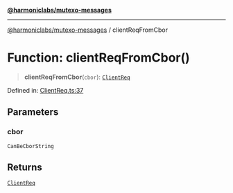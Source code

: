[**@harmoniclabs/mutexo-messages**](../README.md)

***

[@harmoniclabs/mutexo-messages](../README.md) / clientReqFromCbor

# Function: clientReqFromCbor()

> **clientReqFromCbor**(`cbor`): [`ClientReq`](../type-aliases/ClientReq)

Defined in: [ClientReq.ts:37](https://github.com/HarmonicLabs/mutexo-messages/blob/aefac8841dc1fa8aebb577df666016362446522d/src/ClientReq.ts#L37)

## Parameters

### cbor

`CanBeCborString`

## Returns

[`ClientReq`](../type-aliases/ClientReq)
